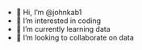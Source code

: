 - 👋 Hi, I’m @johnkab1
- 👀 I’m interested in coding
- 🌱 I’m currently learning data
- 💞️ I’m looking to collaborate on data

<!---
johnkab1/johnkab1 is a ✨ special ✨ repository because its `README.md` (this file) appears on your GitHub profile.
You can click the Preview link to take a look at your changes.
--->

